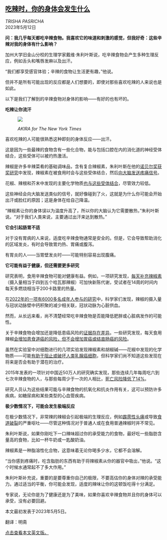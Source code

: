 <!--1683875222000-->
[吃辣时，你的身体会发生什么](https://cn.nytimes.com/health/20230512/spicy-food-body-health/)
------

<address>TRISHA PASRICHA</address><time pudate="2023-05-12 02:53:57" datetime="2023-05-12 02:53:57">2023年5月12日</time><section><p><b>问：我几乎每天都吃辛辣食物。我喜欢它的味道和刺激的感觉，但我好奇：这些辛辣对我的身体有什么影响？</b></p><p>加州大学旧金山分校的生理学家戴维·朱利叶斯说，吃辛辣食物会产生多种生理反应，例如舌头和嘴唇发麻以及出汗。</p><p>“我们都享受感官体验；辛辣的食物让生活更有趣，”他说。</p><p>但并不是所有可能出现的反应都是人们想要的，即使对那些喜欢吃辣的人来说也是如此。</p><p>以下是我们了解到的辛辣食物对身体的影响——有好的也有坏的。</p><p><b>吃辣让你流汗</b></p><p><figure><img src="https://images.weserv.nl/?url=static01.nyt.com/images/2023/05/02/multimedia/02ASKWELL-SPICY-FOODS-vwhg/02ASKWELL-SPICY-FOODS-vwhg-jumbo.jpg"></p><figcaption> <cite>AKIRA for The New York Times</cite></figcaption></figure><p>喜欢吃辣的人可能很熟悉这种即刻的身体反应——出汗。</p><p>这是因为一些最辣的食物含有一些化合物，能与包括口腔在内的消化道的神经受体结合，这些受体可以被灼热激活。</p><p>辣椒是许多辛辣菜肴的基础调味品，含有复合辣椒素，朱利叶斯在他的<a href="https://www.nytimes.com/2021/10/04/health/nobel-prize-medicine-physiology-temperature-touch.html">诺贝尔奖获奖研究</a>中发现，辣椒素在被食用时会与这些受体结合，然后<a rel="noopener noreferrer" target="_blank" href="https://pubmed.ncbi.nlm.nih.gov/9349813/">向大脑发送疼痛信号</a>。</p><p>花椒、辣根和芥末中发现的主要化学物质<a rel="noopener noreferrer" target="_blank" href="https://www.ncbi.nlm.nih.gov/pmc/articles/PMC1576058/">也与这些受体结合</a>，尽管效力较低。</p><p>这些神经会向大脑发送类似的信号，就好像碰到了火，这就是为什么你可能会开始出汗或脸红的原因；这是身体在给自己降温。</p><p>“辣椒素让你的身体误以为温度升高了，所以你的大脑认为它需要散热，”朱利叶斯说。“对于我们人类来说，主要通过出汗来达到散热。”</p><p><b>它会引起肠胃不适</b></p><p>对于没有胃病的人来说，适度吃辛辣食物通常是安全的。但是，它会导致帮助消化的区域发炎，有时会导致胃灼热、胃痛或腹泻。</p><p>有胃炎的人——当胃壁发炎时——可能特别容易出现腹痛。</p><p><b>它可能有益于健康，但还需要更多研究</b></p><p>研究表明，食用辛辣食物可能对健康有益。例如，一项研究发现，<a rel="noopener noreferrer" target="_blank" href="https://pubmed.ncbi.nlm.nih.gov/13129472/">每天补充辣椒素</a>（摄入量相当于四到五个哈瓦那辣椒）可加快新陈代谢，受试者在14周的时间内每天多燃烧相当于200卡路里的热量。</p><p>在<a rel="noopener noreferrer" target="_blank" href="https://www.ahajournals.org/doi/10.1161/HYPERTENSIONAHA.121.18778">2022年的一项有6000多名成年人参与的研究</a>中，科学家们发现，辣椒的摄入量与冠状动脉壁中钙积聚的减少相关联，冠状动脉为心脏供血。</p><p>然而，从长远来看，尚不清楚经常吃辛辣食物是否能降低肥胖或心脏病发作的可能性。</p><p>关于辛辣食物会增加还是降低患癌风险的<a rel="noopener noreferrer" target="_blank" href="https://www.ncbi.nlm.nih.gov/pmc/articles/PMC9326111/">证据存在差异</a>。一些研究发现，每天食用辣椒<a rel="noopener noreferrer" target="_blank" href="https://www.frontiersin.org/articles/10.3389/fnut.2022.935865/full">会增加患食道癌的风险，但不会增加胃癌或结直肠癌的风险</a>。</p><p>虽然在实验室中对细胞进行的几项实验发现辣椒素和胡椒碱——花椒中发现的化学物质——可能<a rel="noopener noreferrer" target="_blank" href="https://www.ncbi.nlm.nih.gov/pmc/articles/PMC4997408/">有助于阻止或破坏人类乳腺癌细胞</a>，但科学家们尚不知道这些发现在将来是否会有助于潜在的治疗。</p><p>2015年发表的一项针对中国近50万人的研究确实发现，那些连续几年每周吃六到七次辛辣食物的人，与那些每周少于一次的人相比，<a href="https://archive.nytimes.com/well.blogs.nytimes.com/2015/08/04/spicy-food-linked-to-lower-risk-of-death/">死亡风险降低了14%</a>。</p><p>研究人员认为这些结果可能与辛辣食物的抗氧化和抗炎作用有关，这可以预防许多疾病，如糖尿病和某些类型的心血管疾病。</p><p><b>极少数情况下，可能会发生极端反应</b></p><p>在极少数情况下，非常辣的辣椒会引起极端的生理反应，例如<a href="https://cn.nytimes.com/health/20180411/hot-pepper-thunderclap-headaches/">霹雳性头痛</a>或导致<a rel="noopener noreferrer" target="_blank" href="https://pubmed.ncbi.nlm.nih.gov/27693067/">食道破裂</a>的严重呕吐——尽管这种情况对于普通人或在食用普通辣椒时并不常见。</p><p>朱利叶斯说，如果你刚吃下一口辣味超过你的承受能力的食物，最好吃一些脂肪含量高的食物，比如一杯牛奶或一匙酸奶油。</p><p>辣椒素是一种脂溶性化合物，这意味着无论你喝多少水，它都不会溶解。</p><p>“当你感到疼痛时，吃含脂肪的东西有助于将辣椒素从你的器官中吸出，”他说。“这个时候水通常起不了多大作用。”</p><p>朱利叶斯补充说，重要的是要尊重你自己的极限，不要高估你的身体对辣的承受能力。通过适当的平衡，你可能会发现，适度的辣味让你的这顿饭吃得十分满足。</p><p>专家说，无论你是为了健康还是为了美味，如果你喜欢辛辣食物并且你的身体可以承受，没有必要回避。</p></section><footer><p>本文最初发表于2023年5月5日。</p><p>翻译：明斋</p><p><a rel="nofollow" target="_blank" href="https://www.nytimes.com/2023/05/05/well/eat/spicy-food-body-health.html">点击查看本文英文版。</a></p></footer>
